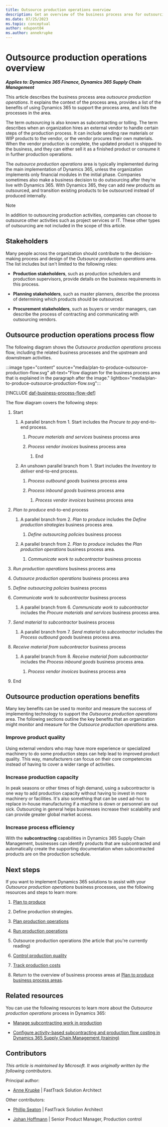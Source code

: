 ```yaml
---
title: Outsource production operations overview
description: Get an overview of the business process area for outsourcing production operations in the plan to produce end-to-end business process in Dynamics 365 solutions.
ms.date: 07/25/2023
ms.topic: conceptual
author: edupont04
ms.author: annekrupke
---
```


# Outsource production operations overview

***Applies to: Dynamics 365 Finance, Dynamics 365 Supply Chain Management***

This article describes the business process area *outsource production operations*. It explains the context of the process area, provides a list of the benefits of using Dynamics 365 to support the process area, and lists the processes in the area.

The term *outsourcing* is also known as subcontracting or tolling. The term describes when an organization hires an external vendor to handle certain steps of the production process. It can include sending raw materials or WIP products to the vendor, or the vendor procures their own materials. When the vendor production is complete, the updated product is shipped to the business, and they can either sell it as a finished product or consume it in further production operations.

The *outsource production operations* area is typically implemented during the main implementation of Dynamics 365, unless the organization implements only financial modules in the initial phase. Companies sometimes also make a business decision to do outsourcing after they're live with Dynamics 365. With Dynamics 365, they can add new products as outsourced, and transition existing products to be outsourced instead of produced internally.

> [!NOTE]
> In addition to outsourcing production activities, companies can choose to outsource other activities such as project services or IT. These other types of outsourcing are not included in the scope of this article.

## Stakeholders 

Many people across the organization should contribute to the decision-making process and design of the *Outsource production operations* area. The list includes but isn't limited to the following roles:

- **Production stakeholders**, such as production schedulers and production supervisors, provide details on the business requirements in this process.

- **Planning stakeholders**, such as master planners, describe the process of determining which products should be outsourced.

- **Procurement stakeholders**, such as buyers or vendor managers, can describe the process of contracting and communicating with outsourcing vendors.

## Outsource production operations process flow 

The following diagram shows the *Outsource production operations* process flow, including the related business processes and the upstream and downstream activities.

:::image type="content" source="media/plan-to-produce-outsource-production-flow.svg" alt-text="Flow diagram for the business process area that is explained in the paragraph after the image." lightbox="media/plan-to-produce-outsource-production-flow.svg":::

[!INCLUDE [daf-business-process-flow-def](../includes/daf-business-process-flow-def.md)]

The flow diagram covers the following steps:

1. Start

    1. A parallel branch from 1. Start includes the *Procure to pay* end-to-end process.

        1. *Procure materials and services* business process area

        2. *Process vendor invoices* business process area

            1. End

    2. An unshown parallel branch from 1. Start includes the *Inventory to deliver* end-to-end process.

        1. *Process outbound goods* business process area

        2. *Process inbound goods* business process area

            1. *Process vendor invoices* business process area

2. *Plan to produce* end-to-end process

    1. A parallel branch from 2. *Plan to produce* includes the *Define production strategies* business process area.

        1. *Define outsourcing policies* business process

    2. A parallel branch from 2. *Plan to produce* includes the *Plan production operations* business process area.

        1. *Communicate work to subcontractor* business process

3. *Run production operations* business process area

4. *Outsource production operations* business process area

5. *Define outsourcing policies* business process

6. *Communicate work to subcontractor* business process

    1. A parallel branch from 6. *Communicate work to subcontractor* includes the *Procure materials and services* business process area.

7. *Send material to subcontractor* business process

    1. A parallel branch from 7. *Send material to subcontractor* includes the *Process outbound goods* business process area.

8. *Receive material from subcontractor* business process

    1. A parallel branch from 8. *Receive material from subcontractor* includes the *Process inbound goods* business process area.

        1. *Process vendor invoices* business process area

9. End

## Outsource production operations benefits

Many key benefits can be used to monitor and measure the success of implementing technology to support the *Outsource production operations* area. The following sections outline the key benefits that an organization might monitor and measure for the *Outsource production operations* area. 

### Improve product quality

Using external vendors who may have more experience or specialized machinery to do some production steps can help lead to improved product quality. This way, manufacturers can focus on their core competencies instead of having to cover a wider range of activities.

### Increase production capacity

In peak seasons or other times of high demand, using a subcontractor is one way to add production capacity without having to invest in more machinery or facilities. It's also something that can be used ad-hoc to replace in-house manufacturing if a machine is down or personnel are out sick. Outsourcing in general helps businesses increase their scalability and can provide greater global market access.

### Increase process efficiency

With the **subcontracting** capabilities in Dynamics 365 Supply Chain Management, businesses can identify products that are subcontracted and automatically create the supporting documentation when subcontracted products are on the production schedule.

## Next steps

If you want to implement Dynamics 365 solutions to assist with your *Outsource production operations* business processes, use the following resources and steps to learn more:

1. [Plan to produce](plan-to-produce-overview.md)  

2. Define production strategies.

3. [Plan production operations](plan-to-produce-plan-production-operations-overview.md)  

4. [Run production operations](plan-to-produce-execute-production-operations-overview.md)  

5. Outsource production operations (the article that you're currently reading)      

6. [Control production quality](plan-to-produce-control-production-quality-overview.md)  

7. [Track production costs](plan-to-produce-track-production-costs-overview.md)  

8. Return to the overview of business process areas at [Plan to produce business process areas](plan-to-produce-areas.md). 

## Related resources

You can use the following resources to learn more about the *Outsource production operations* process in Dynamics 365:

- [Manage subcontracting work in production](/dynamics365/supply-chain/production-control/manage-subcontract-work-production)  

- [Configure activity-based subcontracting and production flow costing in Dynamics 365 Supply Chain Management (training)](/training/modules/configure-subcontracting-flow-dyn365-supply-chain-mgmt)  

<!-- ## Tags

*Industries* Manufacturing (20-39), Wholesale Trade (50-51), Retail Trade (52-59)

*Stakeholders:* Accounts payable, Finance, Production, Purchasing, Operations

*Products:* Dynamics 365 Finance, Dynamics 365 Supply Chain Management -->

## Contributors

*This article is maintained by Microsoft. It was originally written by the following contributors.*

Principal author:

- [Anne Krupke](https://www.linkedin.com/in/annekrupke/) | FastTrack Solution Architect  

Other contributors:

- [Phillip Seaton](https://www.linkedin.com/in/pbseaton/) | FastTrack Solution Architect  

- [Johan Hoffmann](https://www.linkedin.com/in/johan-hoffmann-1ba1b83/) | Senior Product Manager, Production control

